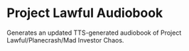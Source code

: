 # Project Lawful Audiobook
Generates an updated TTS-generated audiobook of Project Lawful/Planecrash/Mad Investor Chaos.
